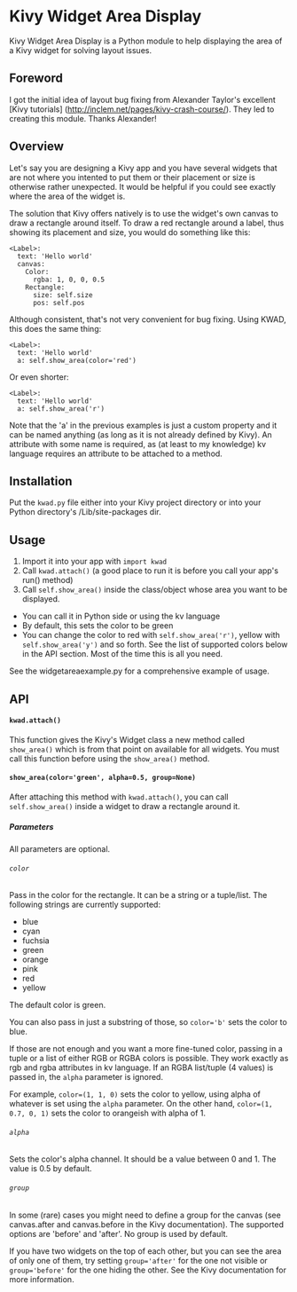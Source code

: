 # Kivy Widget Area Display

Kivy Widget Area Display is a Python module to help displaying the area of a Kivy widget for solving layout issues.

## Foreword

I got the initial idea of layout bug fixing from Alexander Taylor's excellent [Kivy tutorials] (http://inclem.net/pages/kivy-crash-course/). They led to creating this module. Thanks Alexander!

## Overview

Let's say you are designing a Kivy app and you have several widgets that are not where you intented to put them or their placement or size is otherwise rather unexpected. It would be helpful if you could see exactly where the area of the widget is.

The solution that Kivy offers natively is to use the widget's own canvas to draw a rectangle around itself. To draw a red rectangle around a label, thus showing its placement and size, you would do something like this:

```
<Label>:
  text: 'Hello world'
  canvas:
    Color:
      rgba: 1, 0, 0, 0.5
    Rectangle:
      size: self.size
      pos: self.pos
```

Although consistent, that's not very convenient for bug fixing.
Using KWAD, this does the same thing:

```
<Label>:
  text: 'Hello world'
  a: self.show_area(color='red')
```

Or even shorter:

```
<Label>:
  text: 'Hello world'
  a: self.show_area('r')
```

Note that the 'a' in the previous examples is just a custom property and it can be named anything (as long as it is not already defined by Kivy). An attribute with some name is required, as (at least to my knowledge) kv language requires an attribute to be attached to a method.

## Installation

Put the `kwad.py` file either into your Kivy project directory or into your Python directory's /Lib/site-packages dir.

## Usage

1. Import it into your app with `import kwad`
2. Call `kwad.attach()` (a good place to run it is before you call your app's run() method)
3. Call `self.show_area()` inside the class/object whose area you want to be displayed.
  * You can call it in Python side or using the kv language
  * By default, this sets the color to be green
  * You can change the color to red with `self.show_area('r')`, yellow with `self.show_area('y')` and so forth. See the list of supported colors below in the API section. Most of the time this is all you need.

See the widgetareaexample.py for a comprehensive example of usage.

## API

#### `kwad.attach()`

This function gives the Kivy's Widget class a new method called `show_area()` which is from that point on available for all widgets. You must call this function before using the `show_area()` method.

#### `show_area(color='green', alpha=0.5, group=None)`

After attaching this method with `kwad.attach()`, you can call `self.show_area()` inside a widget to draw a rectangle around it.

##### Parameters

All parameters are optional.

###### `color`

Pass in the color for the rectangle. It can be a string or a tuple/list. The following strings are currently supported:
* blue
* cyan
* fuchsia
* green
* orange
* pink
* red
* yellow

The default color is green.

You can also pass in just a substring of those, so `color='b'` sets the color to blue.

If those are not enough and you want a more fine-tuned color, passing in a tuple or a list of either RGB or RGBA colors is possible. They work exactly as rgb and rgba attributes in kv language. If an RGBA list/tuple (4 values) is passed in, the `alpha` parameter is ignored.

For example, `color=(1, 1, 0)` sets the color to yellow, using alpha of whatever is set using the `alpha` parameter. On the other hand, `color=(1, 0.7, 0, 1)` sets the color to orangeish with alpha of 1. 

###### `alpha`

Sets the color's alpha channel. It should be a value between 0 and 1. The value is 0.5 by default.

###### `group`

In some (rare) cases you might need to define a group for the canvas (see canvas.after and canvas.before in the Kivy documentation). The supported options are 'before' and 'after'. No group is used by default.

If you have two widgets on the top of each other, but you can see the area of only one of them, try setting `group='after'` for the one not visible or `group='before'` for the one hiding the other. See the Kivy documentation for more information.
